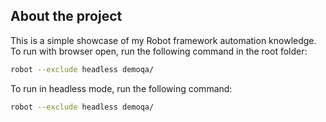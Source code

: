 ## About the project

This is a simple showcase of my Robot framework automation knowledge.
To run with browser open, run the following command in the root folder:

```bash
robot --exclude headless demoqa/
```

To run in headless mode, run the following command:
```bash
robot --exclude headless demoqa/
```
